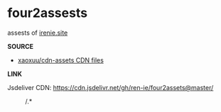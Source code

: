 # four2assests
assests of [irenie.site](https://www.irenie.site)

**SOURCE**

- [xaoxuu/cdn-assets CDN files](https://cdn.jsdelivr.net/gh/xaoxuu/cdn-assets/emoji/)

**LINK**

Jsdeliver CDN: https://cdn.jsdelivr.net/gh/ren-ie/four2assets@master/<dir>/<filename>.*